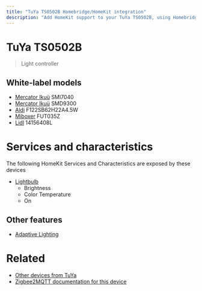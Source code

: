 ```yaml
---
title: "TuYa TS0502B Homebridge/HomeKit integration"
description: "Add HomeKit support to your TuYa TS0502B, using Homebridge, Zigbee2MQTT and homebridge-z2m."
---
```

<!---
This file has been GENERATED using src/docgen/docgen.ts
DO NOT EDIT THIS FILE MANUALLY!
-->
# TuYa TS0502B
> Light controller


## White-label models
* [Mercator Ikuü](../index.md#mercator_ikuu) SMI7040
* [Mercator Ikuü](../index.md#mercator_ikuu) SMD9300
* [Aldi](../index.md#aldi) F122SB62H22A4.5W
* [Miboxer](../index.md#miboxer) FUT035Z
* [Lidl](../index.md#lidl) 14156408L

# Services and characteristics
The following HomeKit Services and Characteristics are exposed by
these devices

* [Lightbulb](../../light.md)
  * Brightness
  * Color Temperature
  * On

## Other features
* [Adaptive Lighting](../../light.md)

# Related
* [Other devices from TuYa](../index.md#tuya)
* [Zigbee2MQTT documentation for this device](https://www.zigbee2mqtt.io/devices/TS0502B.html)
